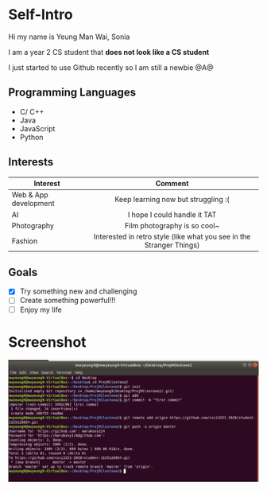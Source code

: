 # Self-Intro
Hi my name is Yeung Man Wai, Sonia

I am a year 2 CS student that **does not look like a CS student**

I just started to use Github recently so I am still a newbie @A@

## Programming Languages
* C/ C++
* Java
* JavaScript
* Python

## Interests
| Interest   |          Comment          |
| ------------- |:-------------: |
| Web & App development     | Keep learning now but struggling :( |
| AI     | I hope I could handle it TAT |
| Photography     | Film photography is so cool~ |
| Fashion     | Interested in retro style (like what you see in the Stranger Things) |

## Goals
- [x] Try something new and challenging
- [ ] Create something powerful!!!
- [ ] Enjoy my life

# Screenshot
![screenshot](screenshot.png)
